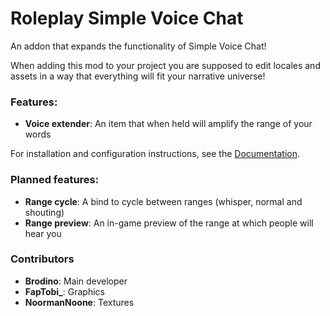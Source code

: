 # Roleplay Simple Voice Chat

An addon that expands the functionality of Simple Voice Chat!

When adding this mod to your project you are supposed to edit locales and assets in a way that everything will fit your narrative universe!

### Features:

- **Voice extender**: An item that when held will amplify the range of your words

For installation and configuration instructions, see the [Documentation](https://docs.brodino.dev/minecraft/roleplaysimplevoicechat).

### Planned features:
- **Range cycle**: A bind to cycle between ranges (whisper, normal and shouting)
- **Range preview**: An in-game preview of the range at which people will hear you


### Contributors
- **Brodino**: Main developer
- **FapTobi_**: Graphics
- **NoormanNoone**: Textures
